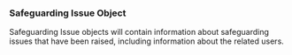 ### Safeguarding Issue Object

Safeguarding Issue objects will contain information about safeguarding issues that have been raised, 
including information about the related users.
